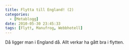 ```yaml
---
title: Flytta till England! (2)
categories:
  - [Metablogg]
date: 2010-05-30 23:45:33
tags: [Flytt, Manufrog, Webbhotell]
---
```

Då ligger man i England då. Allt verkar ha gått bra i flytten.
